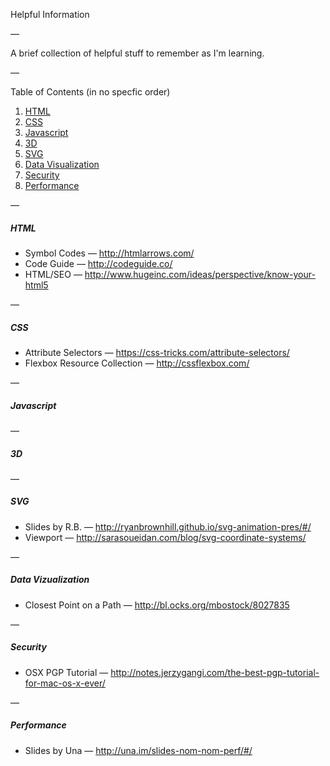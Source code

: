 Helpful Information

—

A brief collection of helpful stuff to remember as I'm learning.

—

Table of Contents (in no specfic order)

1. [HTML](#HTML)
2. [CSS](#CSS)
3. [Javascript](#Javascript)
4. [3D](#3D)
5. [SVG](#svg)
6. [Data Visualization](#)
7. [Security](#Security)
8. [Performance](#Performance)

—

##### HTML

- Symbol Codes — http://htmlarrows.com/
- Code Guide — http://codeguide.co/
- HTML/SEO — http://www.hugeinc.com/ideas/perspective/know-your-html5

—

##### CSS

- Attribute Selectors — https://css-tricks.com/attribute-selectors/
- Flexbox Resource Collection — http://cssflexbox.com/

—

##### Javascript

—

##### 3D

—

##### SVG

- Slides by R.B. — http://ryanbrownhill.github.io/svg-animation-pres/#/
- Viewport — http://sarasoueidan.com/blog/svg-coordinate-systems/

—

##### Data Vizualization

- Closest Point on a Path — http://bl.ocks.org/mbostock/8027835

—

##### Security

- OSX PGP Tutorial — http://notes.jerzygangi.com/the-best-pgp-tutorial-for-mac-os-x-ever/

—

##### Performance

- Slides by Una — http://una.im/slides-nom-nom-perf/#/
